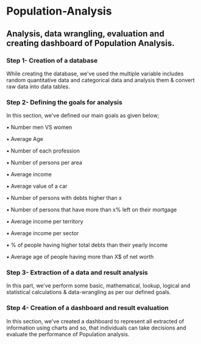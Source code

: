 # Population-Analysis

## Analysis, data wrangling, evaluation and creating dashboard of Population Analysis.

### Step 1- Creation of a database

While creating the database, we've used the multiple variable includes random quantitative data and categorical data and analysis them & convert raw data into data tables.


### Step 2- Defining the goals for analysis

In this section, we've defined our main goals as given below;

 ▪ Number men VS women 
 
 ▪ Average Age 
 
 ▪ Number of each profession 
 
 ▪ Number of persons per area 
 
 ▪ Average income 
 
 ▪ Average value of a car 
 
 ▪ Number of persons with debts higher than x 
 
 ▪ Number of persons that have more than x% left on their mortgage    
 
 ▪ Average income per territory 
 
 ▪ Average income per sector 
 
 ▪ % of people having higher total debts than their yearly income 
 
 ▪ Average age of people having more than X$ of net worth 


### Step 3- Extraction of a data and result analysis

In this part, we've perform some basic, mathematical, lookup, logical and statistical calculations & data-wrangling as per our defined goals.


### Step 4- Creation of a dashboard and result evaluation

In this section, we've created a dashboard to represent all extracted of information using charts and so, that individuals can take decisions and evaluate the performance of Population analysis.





